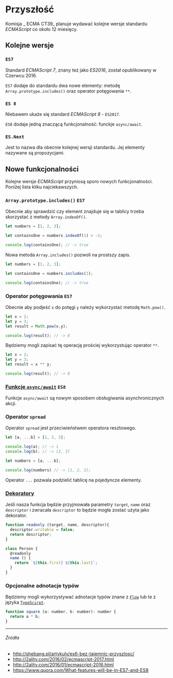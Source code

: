 # Przyszłość

Komisja _ ECMA CT39_ planuje wydawać kolejne wersje standardu _ECMAScript_ co około 12 miesięcy. 

## Kolejne wersje

### `ES7`

Standard _ECMAScript 7_, znany też jako _ES2016_, został opublikowany w Czerwcu 2016. 

`ES7` dodaje do standardu dwa nowe elementy: metodę `Array.prototype.includes()` oraz operator potęgowania `**`.

### `ES 8`

Niebawem ukaże się standard _ECMAScript 8_ - `ES2017`. 

`ES8` dodaje jedną znaczącą funkcjonalność: funckje `async/await`.

### `ES.Next`

Jest to nazwa dla obecnie kolejnej wersji standardu. Jej elementy nazywane są propozycjami.

## Nowe funkcjonalności

Kolejne wersje _ECMAScript_ przyniosą sporo nowych funkcjonalności. Poniżej lista kliku najciekawszych.

### `Array.prototype.includes()` `ES7`

Obecnie aby sprawdzić czy element znajduje się w tablicy trzeba skorzystać z metody `Array.indexOf()`.

```js
let numbers = [1, 2, 3];

let containsOne = numbers.indexOf(1) > -1;

console.log(containsOne); // -> true
```

Nowa metoda `Array.includes()` pozwoli na prostszy zapis.

```js
let numbers = [1, 2, 3];

let containsOne = numbers.includes(1);

console.log(containsOne); // -> true

```

### Operator potęgowania `ES7`

Obecnie aby podjeść `x` do potęgi `y` należy wykorzystać metodę `Math.pow()`.

```js
let x = 2;
let y = 3;
let result = Math.pow(x,y);

console.log(result); // -> 8
```

Będziemy mogli zapisać tę operację prościej wykorzystując operator `**`.

```js
let x = 2;
let y = 3;
let result = x ** y;

console.log(result); // -> 8
```

### [Funkcje `async/await`](https://github.com/tc39/ecmascript-asyncawait) `ES8`

Funkcje `async/await` są nowym sposobem obsługiwania asynchronicznych akcji.

### Operator `spread`

Operator `spread` jest przeciwieństwem operatora resztowego.

```js
let [a, ...b] = [1, 2, 3];

console.log(a); // -> 1
console.log(b); // -> [2, 3]

let numbers = [a, ...b];

console.log(numbers) // -> [1, 2, 3];
```

Operator `...` pozwala podzielić tablicę na pojedyncze elementy.

### [Dekoratory](https://github.com/tc39/proposal-decorators)

Jeśli nasza funkcja będzie przyjmowała parametry `target`, `name` oraz `descriptor` i zwracała `descriptor` to będzie mogła zostać użyta jako dekorator.

```js
function readonly (target, name, descriptor){
  descriptor.writable = false;
  return descriptor;
}

class Person {
  @readonly   
  name () { 
    return `${this.first} ${this.last}`; 
  } 
}
```

### Opcjonalne adnotacje typów

Będziemy mogli wykorzystywać adnotacje typów znane z [`Flow`](https://flow.org) lub te z języka [`TypeScirpt`](http://www.typescriptlang.org).

```js
function square (a: number, b: number): number {
  return a * b;
}
```

---

###### Źródła

* http://shebang.pl/artykuly/es6-bez-tajemnic-przyszlosc/
* http://2ality.com/2016/02/ecmascript-2017.html
* http://2ality.com/2016/01/ecmascript-2016.html
* https://www.quora.com/What-features-will-be-in-ES7-and-ES8
